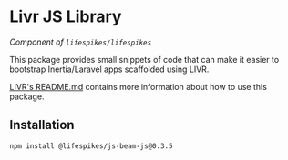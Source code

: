# Livr JS Library
_Component of `lifespikes/lifespikes`_

This package provides small snippets of code that can make it easier to
bootstrap Inertia/Laravel apps scaffolded using LIVR.

[LIVR's README.md](https://github.com/lifespikes/js-beam) contains more information
about how to use this package.

## Installation
```bash
npm install @lifespikes/js-beam-js@0.3.5
```
